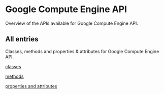 [
This is a templated file. Adding content to this file may result in it being
reverted. Instead, if you want to place additional content, create an
"overview_content.md" file in `docs/` directory. The Sphinx tool will
pick up on the content and merge the content.
]: #

# Google Compute Engine API

Overview of the APIs available for Google Compute Engine API.

## All entries

Classes, methods and properties & attributes for
Google Compute Engine API.

[classes](https://cloud.google.com/python/docs/reference/compute/latest/summary_class.html)

[methods](https://cloud.google.com/python/docs/reference/compute/latest/summary_method.html)

[properties and
attributes](https://cloud.google.com/python/docs/reference/compute/latest/summary_property.html)
